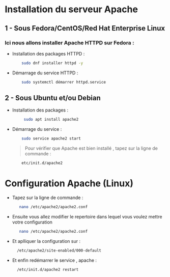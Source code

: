 # Installation du serveur Apache 

## 1 - Sous Fedora/CentOS/Red Hat Enterprise Linux
  ###  Ici nous allons installer Apache HTTPD sur Fedora : 

 * Installation des packages HTTPD : 
    ```sh
        sudo dnf installer httpd -y
     ```

 * Démarrage du service HTTPD : 
    ```sh
        sudo systemctl démarrer httpd.service
    ```

## 2 - Sous Ubuntu et/ou Debian

 * Installation des packages : 
   ```sh
        sudo apt install apache2
   ```

 * Démarrage du service : 
    ```sh
        sudo service apache2 start
    ```

    > Pour vérifier que Apache est bien installé , tapez sur la ligne de commande : 
    ```sh
        etc/init.d/apache2
    ```
# Configuration Apache (Linux)

* Tapez sur la ligne de commande : 
    ```sh
       nano /etc/apache2/apache2.conf
    ```
* Ensuite vous allez modifier le repertoire dans lequel vous voulez mettre votre configuration
    ```sh
       nano /etc/apache2/apache2.conf
    ```
* Et aplliquer la configuration sur : 
    ```sh
      /etc/apache2/site-enabled/000-default
    ```
* Et enfin redémarrer le service , apache :
    ```sh
      /etc/init.d/apache2 restart
    ```
